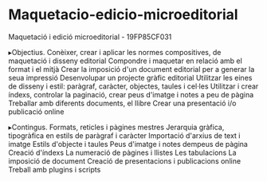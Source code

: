 # Maquetacio-edicio-microeditorial
Maquetació i edició microeditorial - 19FP85CF031

▸Objectius.
  Conèixer, crear i aplicar les normes compositives, de maquetació i disseny editorial
  Compondre i maquetar en relació amb el format i el mitjà
  Crear la imposició d'un document editorial per a generar la seua impressió
  Desenvolupar un projecte gràfic editorial
  Utilitzar les eines de disseny i estil: paràgraf, caràcter, objectes, taules i cel·les
  Utilitzar i crear índexs, controlar la paginació, crear peus d'imatge i notes a peu de pàgina
  Treballar amb diferents documents, el llibre
  Crear una presentació i/o publicació online

▸Contingus.
  Formats, reticles i pàgines mestres
  Jerarquia gràfica, tipogràfica en estils de paràgraf i caràcter
  Importació d'arxius de text i imatge
  Estils d'objecte i taules
  Peus d'imatge i notes dempeus de pàgina
  Creació d'índexs
  La numeració de pàgines i llistes
  Les tabulacions
  La imposició de document
  Creació de presentacions i publicacions online
  Treball amb plugins i scripts
